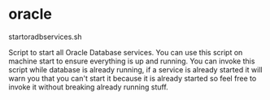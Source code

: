 # oracle
startoradbservices.sh

Script to start all Oracle Database services. You can use this script on machine start to ensure everything is up and running.
You can invoke this script while database is already running, if a service is already started it will warn you that you can't start it because it is already started so feel free to invoke it without breaking already running stuff.
